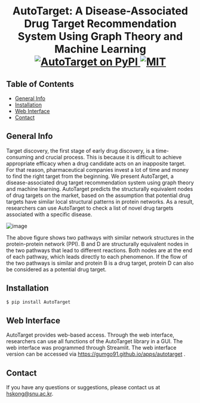 <h1 align="center">
  AutoTarget: A Disease-Associated Drug Target Recommendation System Using Graph Theory and Machine Learning
  <br/>
    <a href="https://pypi.org/project/autotarget/">
        <img src="https://img.shields.io/badge/pypi-1.0.0.0-green" alt="AutoTarget on PyPI">
    </a>
    <a href="">
        <img src="https://img.shields.io/badge/license-MIT-blue" alt="MIT">
    </a>
</h1>

## Table of Contents

* [General Info](#general-info)
* [Installation](#installation)
* [Web Interface](#Web-Interface)
* [Contact](#Contact)

## General Info
Target discovery, the first stage of early drug discovery, is a time-consuming and crucial process. This is because it is difficult to achieve appropriate efficacy when a drug candidate acts on an inapposite target. For that reason, pharmaceutical companies invest a lot of time and money to find the right target from the beginning. We present AutoTarget, a disease-associated drug target recommendation system using graph theory and machine learning. AutoTarget predicts the structurally equivalent nodes of drug targets on the market, based on the assumption that potential drug targets have similar local structural patterns in protein networks. As a result, researchers can use AutoTarget to check a list of novel drug targets associated with a specific disease.

![image](https://user-images.githubusercontent.com/65825773/216899986-8096cca8-0bd9-40ab-955d-4898c2864767.png)

The above figure shows two pathways with similar network structures in the protein-protein network (PPI). B and D are structurally equivalent nodes in the two pathways that lead to different reactions. Both nodes are at the end of each pathway, which leads directly to each phenomenon. If the flow of the two pathways is similar and protein B is a drug target, protein D can also be considered as a potential drug target.


## Installation
```bash
$ pip install AutoTarget
```

## Web Interface
AutoTarget provides web-based access. Through the web interface, researchers can use all functions of the AutoTarget library in a GUI. The web interface was programmed through Streamlit. The web interface version can be accessed via https://gumgo91.github.io/apps/autotarget .

## Contact
If you have any questions or suggestions, please contact us at hskong@snu.ac.kr.
